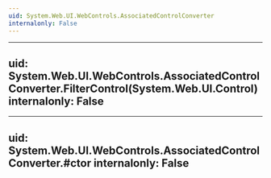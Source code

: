 ```yaml
---
uid: System.Web.UI.WebControls.AssociatedControlConverter
internalonly: False
---
```


---
uid: System.Web.UI.WebControls.AssociatedControlConverter.FilterControl(System.Web.UI.Control)
internalonly: False
---

---
uid: System.Web.UI.WebControls.AssociatedControlConverter.#ctor
internalonly: False
---
